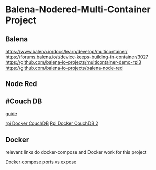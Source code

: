 # Balena-Nodered-Multi-Container Project

## Balena

https://www.balena.io/docs/learn/develop/multicontainer/
https://forums.balena.io/t/device-keeps-building-in-container/3027
https://github.com/balena-io-projects/multicontainer-demo-rpi3
https://github.com/balena-io-projects/balena-node-red

## Node Red

[](https://github.com/FabLabMons/iotlab-gateway/blob/master/docker-compose.yml)

## #Couch DB

[guide](http://guide.couchdb.org/draft/performance.html)

[rpi Docker CouchDB](https://github.com/dogi/rpi-couchdb)
[Rpi Docker CouchDB 2](https://github.com/treehouses/rpi-couchdb)

## Docker


relevant links do docker-compose and Docker work for this project

[Docker compose ports vs expose](https://stackoverflow.com/questions/40801772/what-is-the-difference-between-docker-compose-ports-vs-expose)